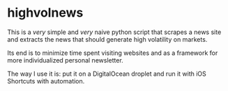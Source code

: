 # highvolnews

This is a *very* simple and *very* naive python script that scrapes a news site and extracts the news that should generate high volatility on markets.

Its end is to minimize time spent visiting websites and as a framework for more individualized personal newsletter.

The way I use it is: put it on a DigitalOcean droplet and run it with iOS Shortcuts with automation.
